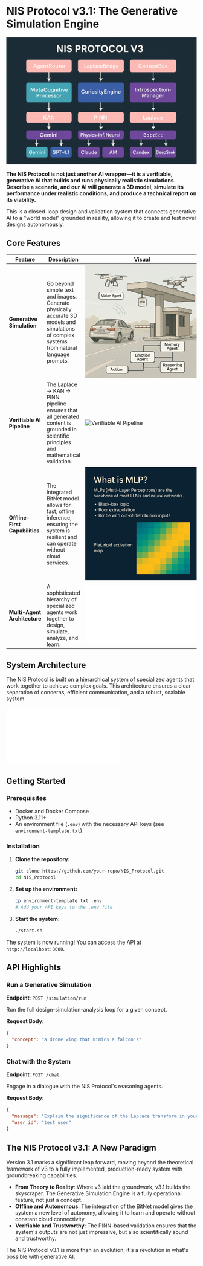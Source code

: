 
# NIS Protocol v3.1: The Generative Simulation Engine

![NIS Protocol Banner](assets/images_organized/mathematical_visuals/v3map.png)

**The NIS Protocol is not just another AI wrapper—it is a verifiable, generative AI that builds and runs physically realistic simulations. Describe a scenario, and our AI will generate a 3D model, simulate its performance under realistic conditions, and produce a technical report on its viability.**

This is a closed-loop design and validation system that connects generative AI to a "world model" grounded in reality, allowing it to create and test novel designs autonomously.

## Core Features

| Feature                       | Description                                                                                                                              | Visual                                                                                                       |
| ----------------------------- | ---------------------------------------------------------------------------------------------------------------------------------------- | ------------------------------------------------------------------------------------------------------------ |
| **Generative Simulation**     | Go beyond simple text and images. Generate physically accurate 3D models and simulations of complex systems from natural language prompts. | ![Simulation Example](assets/images_organized/system_screenshots/usesExamples.png)                           |
| **Verifiable AI Pipeline**    | The Laplace → KAN → PINN pipeline ensures that all generated content is grounded in scientific principles and mathematical validation.       | ![Verifiable AI Pipeline](assets.images_organized/mathematical_visuals/laplace+kan.png)                      |
| **Offline-First Capabilities** | The integrated BitNet model allows for fast, offline inference, ensuring the system is resilient and can operate without cloud services.     | ![BitNet Integration](assets/images_organized/mathematical_visuals/mlp.png)                                |
| **Multi-Agent Architecture**  | A sophisticated hierarchy of specialized agents work together to design, simulate, analyze, and learn.                                   | ![Agent Architecture](system/docs/diagrams/agent_hierarchy/communication_hierarchy.md)                      |

## System Architecture

The NIS Protocol is built on a hierarchical system of specialized agents that work together to achieve complex goals. This architecture ensures a clear separation of concerns, efficient communication, and a robust, scalable system.

![Agent Hierarchy Diagram](system/docs/diagrams/agent_hierarchy/communication_hierarchy.md#nis-protocol-agent-communication-hierarchy)

## Getting Started

### Prerequisites

- Docker and Docker Compose
- Python 3.11+
- An environment file (`.env`) with the necessary API keys (see `environment-template.txt`)

### Installation

1.  **Clone the repository:**
    ```bash
    git clone https://github.com/your-repo/NIS_Protocol.git
    cd NIS_Protocol
    ```
2.  **Set up the environment:**
    ```bash
    cp environment-template.txt .env
    # Add your API keys to the .env file
    ```
3.  **Start the system:**
    ```bash
    ./start.sh
    ```

The system is now running! You can access the API at `http://localhost:8000`.

## API Highlights

### Run a Generative Simulation
**Endpoint**: `POST /simulation/run`

Run the full design-simulation-analysis loop for a given concept.

**Request Body**:
```json
{
  "concept": "a drone wing that mimics a falcon's"
}
```

### Chat with the System
**Endpoint**: `POST /chat`

Engage in a dialogue with the NIS Protocol's reasoning agents.

**Request Body**:
```json
{
  "message": "Explain the significance of the Laplace transform in your pipeline.",
  "user_id": "test_user"
}
```

## The NIS Protocol v3.1: A New Paradigm

Version 3.1 marks a significant leap forward, moving beyond the theoretical framework of v3 to a fully implemented, production-ready system with groundbreaking capabilities.

- **From Theory to Reality**: Where v3 laid the groundwork, v3.1 builds the skyscraper. The Generative Simulation Engine is a fully operational feature, not just a concept.
- **Offline and Autonomous**: The integration of the BitNet model gives the system a new level of autonomy, allowing it to learn and operate without constant cloud connectivity.
- **Verifiable and Trustworthy**: The PINN-based validation ensures that the system's outputs are not just impressive, but also scientifically sound and trustworthy.

The NIS Protocol v3.1 is more than an evolution; it's a revolution in what's possible with generative AI.
